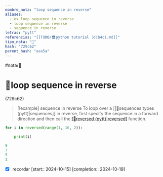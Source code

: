 ```yaml
---
nombre_nota: "loop sequence in reverse"
aliases:
  - ex loop sequence in reverse
  - loop sequence in reverse
  - sequence in reverse
letras: "pytt"
referencias: "[[TODO/🏛️python tutorial (dcb4c).md]]"
tipo_nota: "📑"
hash: "729c62"
parent_hash: "aea5a"
---
```


#nota/📑

# 📑loop sequence in reverse
<div class="hash">(729c62)</div>



> [!example] sequence in reverse 
>To loop over a [[📑sequences types (pytt)|sequences]] in reverse, first specify the sequence in a forward direction and then call the [[📑reversed (pytt)|reversed]]() function.


```python
for i in reversed(range(1, 10, 2)):

    print(i)

9
7
5
3
```


- [x] recordar  [start:: 2024-10-15]  [completion:: 2024-10-19]